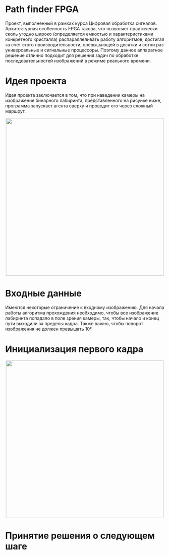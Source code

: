 # Path finder FPGA
Проект, выполненный в рамках курса Цифровая обработка сигналов.
Архитектурная особенность FPGA такова, что позволяет практически сколь угодно широко (определяется емкостью и характеристиками конкретного кристалла) распараллеливать работу алгоритмов, достигая за счет этого производительности, превышающей в десятки и сотни раз универсальные и сигнальные процессоры. Поэтому данное аппаратное решение отлично подходит для решения задач по обработке последовательностей изображений в режиме реального времени.

# Идея проекта
Идея проекта заключается в том, что при наведении камеры на изображение бинарного лабиринта, представленного на рисунке ниже, программа запускает агента сверху и проводит его через сложный маршрут.
<p align="center">
  <img src="http://priscree.ru/img/8b6cc225cf1eb8.jpg" width="500"/>
</p>

# Входные данные
Имеются некоторые ограничение к входному изображению.
Для начала работы алгоритма прохождения необходимо, чтобы все изображение лабиринта попадало в поле зрения камеры, так, чтобы начало и конец пути выходили за пределы кадра. Также важно, чтобы поворот изображения не должен превышать 10° 


# Инициализация первого кадра
<p align="center">
  <img src="http://priscree.ru/img/f9b9f39458971d.png" width="500"/>
</p>


# Принятие решения о следующем шаге
